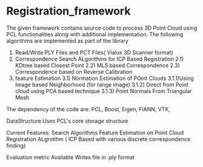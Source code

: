 # Registration_framework
The given framework contains source code to process 3D Point Cloud using PCL functionalities along with additional implementation. The following algorithms are implemented as part of the library
1) Read/Write PLY Files and PCT Files( Vialux 3D Scanner format)
2) Correspondence Search ALgorithms for ICP Based Registration
   2.1) KDtree based Closest Point 
   2.2) MLS based Correspondence
   2.3) Correspondence based on Reverse Calibration
3) feature Estimation
  3.1) Normation Estimation of POint Clouds
       3.1.1)Using Image based Neighborhood (for range image)
       3.1.2) Direct from Point cloud using PCA based technique
       3.1.3) Point Normals From Triangular Mesh
                       



The dependency of the code are:
PCL,
Boost,
Eigen,
FlANN,
VTK,

DataStructure:Uses PCL's core storage structure

Current Features:
Search Algorithms
Feature Estimation on Point Cloud
Registration ALgrotihm ( ICP Based with various discrete correspondence finding)

Evaluation metric Available
Writes file in .ply format
